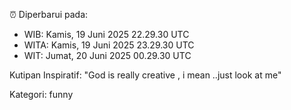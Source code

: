 ⏰ Diperbarui pada:
- WIB: Kamis, 19 Juni 2025 22.29.30 UTC
- WITA: Kamis, 19 Juni 2025 23.29.30 UTC
- WIT: Jumat, 20 Juni 2025 00.29.30 UTC

Kutipan Inspiratif:
"God is really creative , i mean ..just look at me"


Kategori: funny

